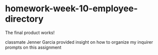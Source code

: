 # homework-week-10-employee-directory

The final product works!

classmate Jenner Garcia provided insight on how to organize my inquirer prompts on this assignment